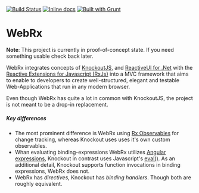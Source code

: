 [![Build Status](https://travis-ci.org/oliverw/WebRx.png)](https://travis-ci.org/oliverw/WebRx)
[![Inline docs](http://inch-ci.org/github/oliverw/WebRx.svg?branch=master)](http://inch-ci.org/github/oliverw/WebRx)
[![Built with Grunt](https://cdn.gruntjs.com/builtwith.png)](http://gruntjs.com/)


# WebRx

**Note**: This project is currently in proof-of-concept state. If you need something usable check back later.

WebRx integrates concepts of [KnockoutJS](http://knockoutjs.com/), and [ReactiveUI for .Net](http://reactiveui.net/) with the [Reactive Extensions for Javascript (RxJs)](https://github.com/Reactive-Extensions/RxJS) into a MVC framework that aims to enable to developers to create well-structured, elegant and testable Web-Applications that run in any modern browser.

Even though WebRx has quite a lot in common with KnockoutJS, the project is not meant to be a drop-in replacement.

##### Key differences

- The most prominent difference is WebRx using [Rx Observables](https://github.com/Reactive-Extensions/RxJS/tree/master/doc) for change tracking, whereas Knockout uses uses it's own custom observables. 
- Whan evaluating binding-expressions WebRx utilizes [Angular expressions](https://docs.angularjs.org/guide/expression), Knockout in contrast uses Javascript's [eval()](https://developer.mozilla.org/en-US/docs/Web/JavaScript/Reference/Global_Objects/eval). As an additional detail, Knockout supports function invocations in binding expressions, WebRx does not.
- WebRx has *directives*, Knockout has *binding handlers*. Though both are roughly equivalent.   
